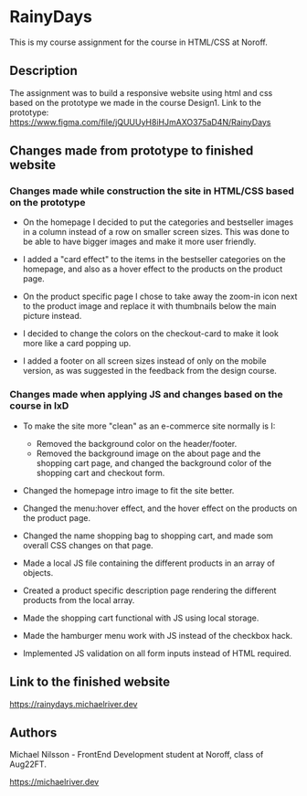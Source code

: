 # RainyDays

This is my course assignment for the course in HTML/CSS at Noroff.

## Description

The assignment was to build a responsive website using html and css based on the prototype we made in the course Design1.
Link to the prototype: https://www.figma.com/file/jQUUUyH8iHJmAXO375aD4N/RainyDays

## Changes made from prototype to finished website

### Changes made while construction the site in HTML/CSS based on the prototype

- On the homepage I decided to put the categories and bestseller images in a column instead of a row on smaller screen sizes. This was done to be able to have bigger images and make it more user friendly.

- I added a "card effect" to the items in the bestseller categories on the homepage, and also as a hover effect to the products on the product page.

- On the product specific page I chose to take away the zoom-in icon next to the product image and replace it with thumbnails below the main picture instead.

- I decided to change the colors on the checkout-card to make it look more like a card popping up.

- I added a footer on all screen sizes instead of only on the mobile version, as was suggested in the feedback from the design course.

### Changes made when applying JS and changes based on the course in IxD

- To make the site more "clean" as an e-commerce site normally is I:

  - Removed the background color on the header/footer.
  - Removed the background image on the about page and the shopping cart page, and changed the background color of the shopping cart and checkout form.

- Changed the homepage intro image to fit the site better.

- Changed the menu:hover effect, and the hover effect on the products on the product page.

- Changed the name shopping bag to shopping cart, and made som overall CSS changes on that page.

- Made a local JS file containing the different products in an array of objects.

- Created a product specific description page rendering the different products from the local array.

- Made the shopping cart functional with JS using local storage.

- Made the hamburger menu work with JS instead of the checkbox hack.

- Implemented JS validation on all form inputs instead of HTML required.

## Link to the finished website

https://rainydays.michaelriver.dev

## Authors

Michael Nilsson - FrontEnd Development student at Noroff, class of Aug22FT.

https://michaelriver.dev

